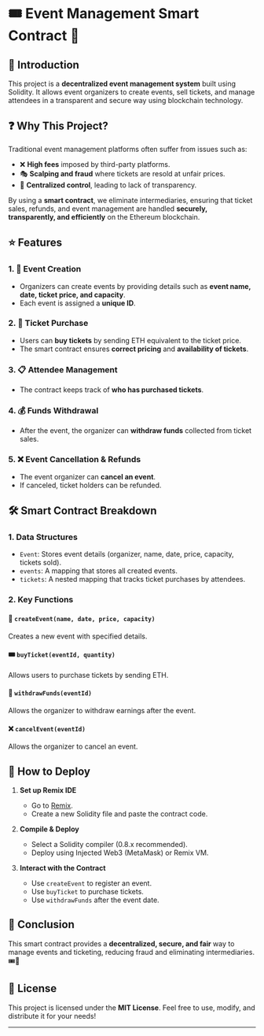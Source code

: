 # 🎟️ Event Management Smart Contract 🚀

## 📌 Introduction

This project is a **decentralized event management system** built using Solidity. It allows event organizers to create events, sell tickets, and manage attendees in a transparent and secure way using blockchain technology.

## ❓ Why This Project?

Traditional event management platforms often suffer from issues such as:

- ❌ **High fees** imposed by third-party platforms.
- 🎭 **Scalping and fraud** where tickets are resold at unfair prices.
- 🏢 **Centralized control**, leading to lack of transparency.

By using a **smart contract**, we eliminate intermediaries, ensuring that ticket sales, refunds, and event management are handled **securely, transparently, and efficiently** on the Ethereum blockchain.

## ⭐ Features

### 1. 🎫 **Event Creation**

- Organizers can create events by providing details such as **event name, date, ticket price, and capacity**.
- Each event is assigned a **unique ID**.

### 2. 🛒 **Ticket Purchase**

- Users can **buy tickets** by sending ETH equivalent to the ticket price.
- The smart contract ensures **correct pricing** and **availability of tickets**.

### 3. 📋 **Attendee Management**

- The contract keeps track of **who has purchased tickets**.

### 4. 💰 **Funds Withdrawal**

- After the event, the organizer can **withdraw funds** collected from ticket sales.

### 5. ❌ **Event Cancellation & Refunds**

- The event organizer can **cancel an event**.
- If canceled, ticket holders can be refunded.

## 🛠️ Smart Contract Breakdown

### 1. **Data Structures**

- `Event`: Stores event details (organizer, name, date, price, capacity, tickets sold).
- `events`: A mapping that stores all created events.
- `tickets`: A nested mapping that tracks ticket purchases by attendees.

### 2. **Key Functions**

#### 📌 `createEvent(name, date, price, capacity)`

Creates a new event with specified details.

#### 🎟️ `buyTicket(eventId, quantity)`

Allows users to purchase tickets by sending ETH.

#### 💸 `withdrawFunds(eventId)`

Allows the organizer to withdraw earnings after the event.

#### ❌ `cancelEvent(eventId)`

Allows the organizer to cancel an event.

## 🚀 How to Deploy

1. **Set up Remix IDE**

   - Go to [Remix](https://remix.ethereum.org/).
   - Create a new Solidity file and paste the contract code.

2. **Compile & Deploy**

   - Select a Solidity compiler (0.8.x recommended).
   - Deploy using Injected Web3 (MetaMask) or Remix VM.

3. **Interact with the Contract**
   - Use `createEvent` to register an event.
   - Use `buyTicket` to purchase tickets.
   - Use `withdrawFunds` after the event date.

## 🏁 Conclusion

This smart contract provides a **decentralized, secure, and fair** way to manage events and ticketing, reducing fraud and eliminating intermediaries. 🎟️🚀

## 📜 License

This project is licensed under the **MIT License**. Feel free to use, modify, and distribute it for your needs!

---


